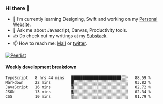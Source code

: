### Hi there 👋

- 🌱 I’m currently learning Designing, Swift and working on my [Personal Website](https://vaishak.de/).
- 💬 Ask me about Javascript, Canvas,  Productivity tools. 
- :writing_hand: Do check out my writings at my [Substack](https://kvaishak.substack.com/).
- 📫 How to reach me: [Mail](mailto:vaishak.kaippanchery@gmail.com) or [twitter](https://twitter.com/kvaishark).

[![Peerlist](https://github-readme-badge.peerlist.io/api/vaishak?style=plastic)](https://peerlist.io/vaishak)

#### Weekly development breakdown

<!--START_SECTION:waka-->

```txt
TypeScript   8 hrs 44 mins   ██████████████████████░░░   88.59 %
Markdown     22 mins         █░░░░░░░░░░░░░░░░░░░░░░░░   03.82 %
JavaScript   16 mins         ▓░░░░░░░░░░░░░░░░░░░░░░░░   02.72 %
JSON         13 mins         ▓░░░░░░░░░░░░░░░░░░░░░░░░   02.34 %
CSS          10 mins         ▒░░░░░░░░░░░░░░░░░░░░░░░░   01.79 %
```

<!--END_SECTION:waka-->
